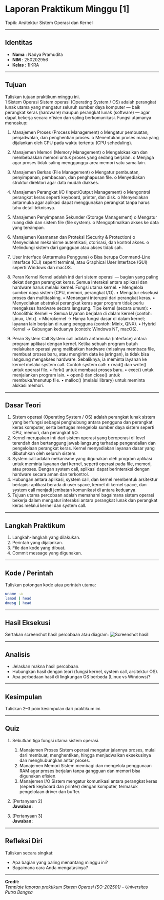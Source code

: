 
# Laporan Praktikum Minggu [1]
Topik: Arsitektur Sistem Operasi dan Kernel

---

## Identitas
- **Nama**  : Nadya Pramudita
- **NIM**   : 250202956 
- **Kelas** : 1IKRA

---

## Tujuan
Tuliskan tujuan praktikum minggu ini.  
1 Sistem Operasi
Sistem operasi (Operating System / OS) adalah perangkat lunak utama yang mengatur seluruh sumber daya komputer — baik perangkat keras (hardware) maupun perangkat lunak (software) — agar dapat bekerja secara efisien dan saling berkomunikasi.
Fungsi utamanya mencakup:
1.	Manajemen Proses (Process Management)
o	Mengatur pembuatan, penjadwalan, dan penghentian proses.
o	Menentukan proses mana yang dijalankan oleh CPU pada waktu tertentu (CPU scheduling).
2.	Manajemen Memori (Memory Management)
o	Mengalokasikan dan membebaskan memori untuk proses yang sedang berjalan.
o	Menjaga agar proses tidak saling mengganggu area memori satu sama lain.
3.	Manajemen Berkas (File Management)
o	Mengatur pembuatan, penyimpanan, pembacaan, dan penghapusan file.
o	Menyediakan struktur direktori agar data mudah diakses.
4.	Manajemen Perangkat I/O (Input/Output Management)
o	Mengontrol perangkat keras seperti keyboard, printer, dan disk.
o	Menyediakan antarmuka agar aplikasi dapat menggunakan perangkat tanpa harus tahu detail teknisnya.
5.	Manajemen Penyimpanan Sekunder (Storage Management)
o	Mengatur ruang disk dan sistem file (file system).
o	Mengoptimalkan akses ke data yang tersimpan.
6.	Manajemen Keamanan dan Proteksi (Security & Protection)
o	Menyediakan mekanisme autentikasi, otorisasi, dan kontrol akses.
o	Melindungi sistem dari gangguan atau akses tidak sah.
7.	User Interface (Antarmuka Pengguna)
o	Bisa berupa Command-Line Interface (CLI) seperti terminal, atau Graphical User Interface (GUI) seperti Windows dan macOS.

2. Peran Kernel
Kernel adalah inti dari sistem operasi — bagian yang paling dekat dengan perangkat keras.
Semua interaksi antara aplikasi dan hardware harus melalui kernel.
Fungsi utama kernel:
•	Mengelola sumber daya sistem (CPU, memori, perangkat I/O).
•	Mengatur eksekusi proses dan multitasking.
•	Menangani interupsi dari perangkat keras.
•	Menyediakan abstraksi perangkat keras agar program tidak perlu mengakses hardware secara langsung.
Tipe kernel (secara umum):
•	Monolithic Kernel → Semua layanan berjalan di dalam kernel (contoh: Linux, Unix).
•	Microkernel → Hanya fungsi dasar di dalam kernel; layanan lain berjalan di ruang pengguna (contoh: Minix, QNX).
•	Hybrid Kernel → Gabungan keduanya (contoh: Windows NT, macOS).

3. Peran System Call
System call adalah antarmuka (interface) antara program aplikasi dengan kernel.
Ketika sebuah program butuh melakukan operasi yang melibatkan hardware (misalnya membaca file, membuat proses baru, atau mengirim data ke jaringan), ia tidak bisa langsung mengakses hardware.
Sebaliknya, ia meminta layanan ke kernel melalui system call.
Contoh system call:
•	read() dan write() untuk operasi file.
•	fork() untuk membuat proses baru.
•	exec() untuk menjalankan program lain.
•	open() dan close() untuk membuka/menutup file.
•	malloc() (melalui library) untuk meminta alokasi memori.

---

## Dasar Teori
1.	Sistem operasi (Operating System / OS) adalah perangkat lunak sistem yang berfungsi sebagai penghubung antara pengguna dan perangkat keras komputer, serta bertugas mengelola sumber daya sistem seperti CPU, memori, dan perangkat I/O.
2.	Kernel merupakan inti dari sistem operasi yang beroperasi di level terendah dan bertanggung jawab langsung terhadap pengendalian dan pengelolaan perangkat keras. Kernel menyediakan layanan dasar yang dibutuhkan oleh seluruh sistem.
3.	System call adalah mekanisme yang digunakan oleh program aplikasi untuk meminta layanan dari kernel, seperti operasi pada file, memori, atau proses. Dengan system call, aplikasi dapat berinteraksi dengan hardware secara aman dan terkontrol.
4.	Hubungan antara aplikasi, system call, dan kernel membentuk arsitektur berlapis: aplikasi berada di user space, kernel di kernel space, dan system call menjadi jembatan komunikasi di antara keduanya.
5.	Tujuan utama percobaan adalah memahami bagaimana sistem operasi bekerja dalam mengatur interaksi antara perangkat lunak dan perangkat keras melalui kernel dan system call.

---

## Langkah Praktikum
1. Langkah-langkah yang dilakukan.  
2. Perintah yang dijalankan.  
3. File dan kode yang dibuat.  
4. Commit message yang digunakan.

---

## Kode / Perintah
Tuliskan potongan kode atau perintah utama:
```bash
uname -a
lsmod | head
dmesg | head
```

---

## Hasil Eksekusi
Sertakan screenshot hasil percobaan atau diagram:
![Screenshot hasil](screenshots/example.png)

---

## Analisis
- Jelaskan makna hasil percobaan.  
- Hubungkan hasil dengan teori (fungsi kernel, system call, arsitektur OS).  
- Apa perbedaan hasil di lingkungan OS berbeda (Linux vs Windows)?  

---

## Kesimpulan
Tuliskan 2–3 poin kesimpulan dari praktikum ini.

---

## Quiz
1. Sebutkan tiga fungsi utama sistem operasi.
   1.	Manajemen Proses
Sistem operasi mengatur jalannya proses, mulai dari membuat, menghentikan, hingga menjadwalkan eksekusinya dan menghubungkan antar proses.
   2.	Manajemen Memori
Sistem membagi dan mengelola penggunaan RAM agar proses berjalan tanpa gangguan dan memori bisa digunakan efisien.
   3.	Manajemen I/O
Sistem mengatur komunikasi antara perangkat keras (seperti keyboard dan printer) dengan komputer, termasuk pengelolaan driver dan buffer.
 
2. [Pertanyaan 2]  
   **Jawaban:**  
3. [Pertanyaan 3]  
   **Jawaban:**  

---

## Refleksi Diri
Tuliskan secara singkat:
- Apa bagian yang paling menantang minggu ini?  
- Bagaimana cara Anda mengatasinya?  

---

**Credit:**  
_Template laporan praktikum Sistem Operasi (SO-202501) – Universitas Putra Bangsa_
